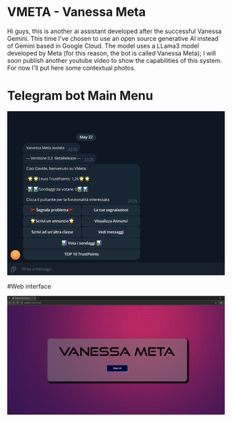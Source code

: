 # VMETA - Vanessa Meta
Hi guys, this is another ai assistant developed after the successful Vanessa Gemini.
This time I've chosen to use an open source generative AI instead of Gemini based in Google Cloud. The model uses a LLama3 model developed by Meta (for this reason, the bot is called Vanessa Meta);
I will soon publish another youtube video to show the capabilities of this system.
For now I'll put here some contextual photos.


# Telegram bot Main Menu

![Screenshot 2024-05-05 215412](https://github.com/FullMonkeyy/VMETA_SCUOLA/blob/fd757a3cd71cc51039dfc5bd2636d5a001c93249/VMETA_1/Assets/Menu.png)

#Web interface

![Screenshot 2024-05-05 215412](https://github.com/FullMonkeyy/VMETA_SCUOLA/blob/fd757a3cd71cc51039dfc5bd2636d5a001c93249/VMETA_1/Assets/Screenshot%202025-05-22%20222818.png)



  
